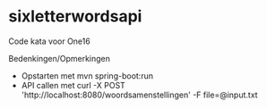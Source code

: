 # sixletterwordsapi

Code kata voor One16

Bedenkingen/Opmerkingen

* Opstarten met mvn spring-boot:run
* API callen met curl -X POST 'http://localhost:8080/woordsamenstellingen' -F file=@input.txt
